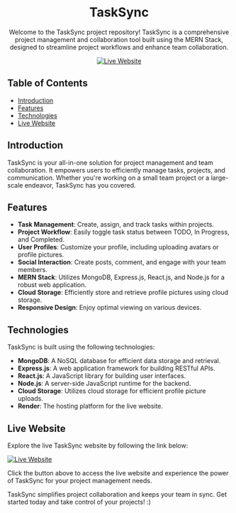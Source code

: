 <div align="center">
  <h1>TaskSync</h1>
  <p>Welcome to the TaskSync project repository! TaskSync is a comprehensive project management and collaboration tool built using the MERN Stack, designed to streamline project workflows and enhance team collaboration.</p>
  <a href="https://tasksync-f9dc.onrender.com/">
    <img src="https://img.shields.io/badge/-Live%20Website-brightgreen?style=for-the-badge" alt="Live Website">
  </a>
</div>

## Table of Contents
- [Introduction](#introduction)
- [Features](#features)
- [Technologies](#technologies)
- [Live Website](#live-website)

## Introduction
TaskSync is your all-in-one solution for project management and team collaboration. It empowers users to efficiently manage tasks, projects, and communication. Whether you're working on a small team project or a large-scale endeavor, TaskSync has you covered.

## Features
- **Task Management**: Create, assign, and track tasks within projects.
- **Project Workflow**: Easily toggle task status between TODO, In Progress, and Completed.
- **User Profiles**: Customize your profile, including uploading avatars or profile pictures.
- **Social Interaction**: Create posts, comment, and engage with your team members.
- **MERN Stack**: Utilizes MongoDB, Express.js, React.js, and Node.js for a robust web application.
- **Cloud Storage**: Efficiently store and retrieve profile pictures using cloud storage.
- **Responsive Design**: Enjoy optimal viewing on various devices.

## Technologies
TaskSync is built using the following technologies:
- **MongoDB**: A NoSQL database for efficient data storage and retrieval.
- **Express.js**: A web application framework for building RESTful APIs.
- **React.js**: A JavaScript library for building user interfaces.
- **Node.js**: A server-side JavaScript runtime for the backend.
- **Cloud Storage**: Utilizes cloud storage for efficient profile picture uploads.
- **Render**: The hosting platform for the live website.

## Live Website
Explore the live TaskSync website by following the link below:

[![Live Website](https://img.shields.io/badge/-Live%20Website-brightgreen?style=for-the-badge)](https://tasksync-f9dc.onrender.com/)

Click the button above to access the live website and experience the power of TaskSync for your project management needs.

TaskSync simplifies project collaboration and keeps your team in sync. Get started today and take control of your projects! :)
